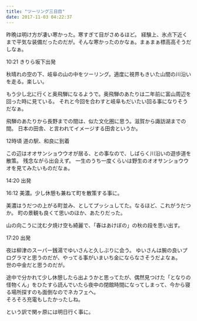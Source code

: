 ```yaml
---
title: "ツーリング三日目"
date: 2017-11-03 04:22:37
---
```


昨晩は明け方が凄い寒かった。寒すぎて目がさめるほど。
経験上、氷点下近くまで平気な装備だったのだが。そんな寒かったのかなぁ。まぁまぁ標高高そうだしなぁ。

10:21 きりら坂下出発

秋晴れの空の下、岐阜の山の中をツーリング。適度に視界もきいた山間の川沿いを走る。楽しい。

もう少し北に行くと奥飛騨になるようで。奥飛騨のあたりは二年前に富山周辺を回った時に見ている。
それと今回を合わすと岐阜もだいたい回る事になりそうだなぁ。

飛騨のあたりから長野までの間は、似た文化圏に思う。滋賀から諏訪湖までの間。
日本の田舎、と言われてイメージする田舎というか。

12時頃 道の駅、和良に到着

この辺はオオサンショウウオが居る、との事なので、しばらく川沿いの遊歩道を散策。
残念ながら出会えず。
一生のうち一度くらいは野生のオオサンショウウオを見てみたいものだなぁ。

14:20 出発

16:12 美濃。少し休憩も兼ねて町を散策する事に。

美濃はうだつの上がる町並み、としてプッシュしてた。なるほど、これがうだつか。
町の景観も良くて思いのほか、あたりだった。

山の向こうに沈む夕焼け空も綺麗で、「春はあけぼの」の秋の段を思い出す。

17:20 出発

夜は柳津のスーパー銭湯でゆいさんと久しぶりに会う。
ゆいさんは腕の良いプログラマと思うのだが、やってる事がいまいち金にならなさそうだよなぁ。  
世の中金だと思うのだが。

途中で分かれて少し休憩したら出ようかと思ってたが、偶然見つけた「となりの怪物くん」をひたすら読んでいたら夜中の閉館時間になってしまって、今から寝る場所探すのも面倒なのでネカフェへ。  
そろそろ充電もしたかったしね。

という訳で関ヶ原には明日行く事に。
